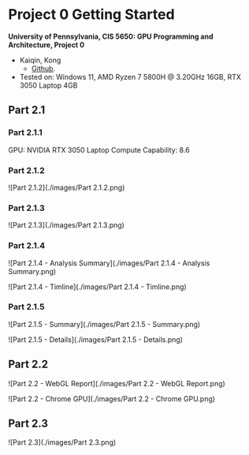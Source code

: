 Project 0 Getting Started
====================

**University of Pennsylvania, CIS 5650: GPU Programming and Architecture, Project 0**

* Kaiqin, Kong
  * [Github](https://github.com/H1yori233).
* Tested on: Windows 11, AMD Ryzen 7 5800H @ 3.20GHz 16GB, RTX 3050 Laptop 4GB



## Part 2.1

### Part 2.1.1
GPU: NVIDIA RTX 3050 Laptop
Compute Capability: 8.6



### Part 2.1.2

![Part 2.1.2](./images/Part 2.1.2.png)



### Part 2.1.3

![Part 2.1.3](./images/Part 2.1.3.png)



### Part 2.1.4

![Part 2.1.4 - Analysis Summary](./images/Part 2.1.4 - Analysis Summary.png)

![Part 2.1.4 - Timline](./images/Part 2.1.4 - Timline.png)



### Part 2.1.5

![Part 2.1.5 - Summary](./images/Part 2.1.5 - Summary.png)

![Part 2.1.5 - Details](./images/Part 2.1.5 - Details.png)



## Part 2.2

![Part 2.2 - WebGL Report](./images/Part 2.2 - WebGL Report.png)

![Part 2.2 - Chrome GPU](./images/Part 2.2 - Chrome GPU.png)



## Part 2.3

![Part 2.3](./images/Part 2.3.png)
